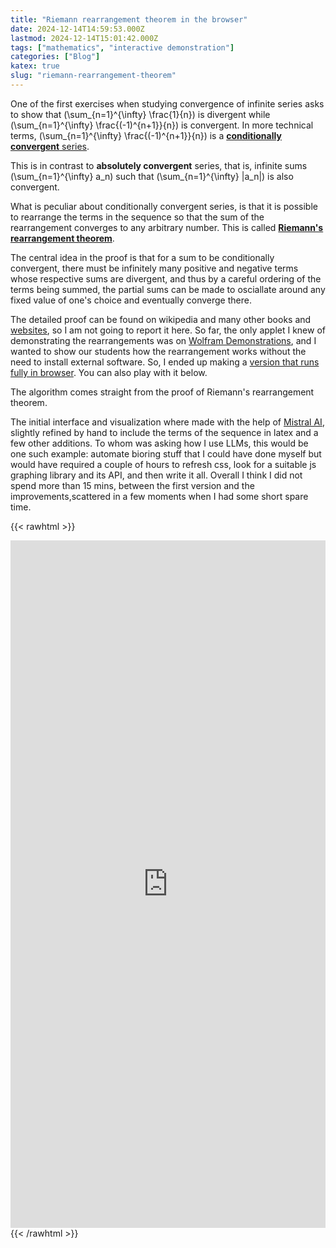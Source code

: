 ```yaml
---
title: "Riemann rearrangement theorem in the browser"
date: 2024-12-14T14:59:53.000Z
lastmod: 2024-12-14T15:01:42.000Z
tags: ["mathematics", "interactive demonstration"]
categories: ["Blog"]
katex: true
slug: "riemann-rearrangement-theorem"
---
```


One of the first exercises when studying convergence of infinite series asks to show that \(\sum_{n=1}^{\infty} \frac{1}{n}\) is divergent while \(\sum_{n=1}^{\infty} \frac{(-1)^{n+1}}{n}\) is convergent. In more technical terms, \(\sum_{n=1}^{\infty} \frac{(-1)^{n+1}}{n}\) is a [**conditionally convergent** series](https://en.wikipedia.org/wiki/Conditionally_convergent).

This is in contrast to **absolutely convergent** series, that is, infinite sums \(\sum_{n=1}^{\infty} a_n\) such that \(\sum_{n=1}^{\infty} |a_n|\) is also convergent.

What is peculiar about conditionally convergent series, is that it is possible to rearrange the terms in the sequence so that the sum of the rearrangement converges to any arbitrary number. This is called [**Riemann's rearrangement theorem**](https://en.wikipedia.org/wiki/Riemann_series_theorem).

The central idea in the proof is that for a sum to be conditionally convergent, there must be infinitely many positive and negative terms whose respective sums are divergent, and thus by a careful ordering of the terms being summed, the partial sums can be made to osciallate around any fixed value of one's choice and eventually converge there.

The detailed proof can be found on wikipedia and many other books and [websites](https://www.cut-the-knot.org/arithmetic/algebra/RiemannRearrangementTheorem.shtml), so I am not going to report it here. So far, the only applet I knew of demonstrating the rearrangements was on [Wolfram Demonstrations](https://demonstrations.wolfram.com/RiemannsTheoremOnRearrangingConditionallyConvergentSeries/), and I wanted to show our students how the rearrangement works without the need to install external software.
So, I ended up making a [version that runs fully in browser](https://www.mseri.me/rearrangements/). You can also play with it below.

The algorithm comes straight from the proof of Riemann's rearrangement theorem.

The initial interface and visualization where made with the help of [Mistral AI](http://chat.mistral.ai/), slightly refined by hand to include the terms of the sequence in latex and a few other additions.
To whom was asking how I use LLMs, this would be one such example: automate bioring stuff that I could have done myself but would have required a couple of hours to refresh css, look for a suitable js graphing library and its API, and then write it all. Overall I think I did not spend more than 15 mins, between the first version and the improvements,scattered in a few moments when I had some short spare time.

{{< rawhtml >}}
<iframe src="https://www.mseri.me/rearrangements/" width="100%" height="1100px" style="background-color:white;" frameborder="0"></iframe>
{{< /rawhtml >}}
